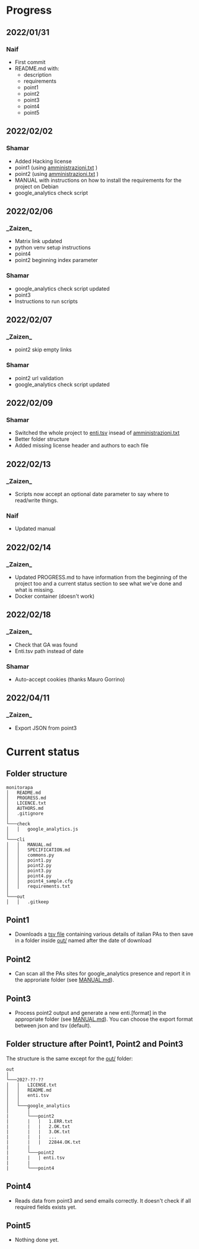 # Progress

## 2022/01/31
### Naif
- First commit
- README.md with:
    - description
    - requirements
    - point1
    - point2
    - point3
    - point4
    - point5

## 2022/02/02
### Shamar
- Added Hacking license
- point1 (using [amministrazioni.txt](https://indicepa.gov.it/ipa-dati/dataset/502ff370-1b2c-4310-94c7-f39ceb7500e3/resource/3ed63523-ff9c-41f6-a6fe-980f3d9e501f/download/amministrazioni.txt) )
- point2 (using [amministrazioni.txt](https://indicepa.gov.it/ipa-dati/dataset/502ff370-1b2c-4310-94c7-f39ceb7500e3/resource/3ed63523-ff9c-41f6-a6fe-980f3d9e501f/download/amministrazioni.txt) )
- MANUAL with instructions on how to install the requirements for the project on Debian
- google_analytics check script

## 2022/02/06
### \_Zaizen\_
- Matrix link updated
- python venv setup instructions
- point4
- point2 beginning index parameter

### Shamar
- google_analytics check script updated
- point3
- Instructions to run scripts

## 2022/02/07
### \_Zaizen\_
- point2 skip empty links

### Shamar
- point2 url validation
- google_analytics check script updated

## 2022/02/09
### Shamar
- Switched the whole project to [enti.tsv](https://indicepa.gov.it/ipa-dati/datastore/dump/d09adf99-dc10-4349-8c53-27b1e5aa97b6?bom=True&format=tsv) insead of [amministrazioni.txt](https://indicepa.gov.it/ipa-dati/dataset/502ff370-1b2c-4310-94c7-f39ceb7500e3/resource/3ed63523-ff9c-41f6-a6fe-980f3d9e501f/download/amministrazioni.txt)
- Better folder structure
- Added missing license header and authors to each file

## 2022/02/13
### \_Zaizen\_
- Scripts now accept an optional date parameter to say where to read/write things.

### Naif
- Updated manual

## 2022/02/14
### \_Zaizen\_
- Updated PROGRESS.md to have information from the beginning of the project too and a current status section to see what we've done and what is missing.
- Docker container (doesn't work)

## 2022/02/18
### \_Zaizen\_
- Check that GA was found
- Enti.tsv path instead of date

### Shamar
- Auto-accept cookies (thanks Mauro Gorrino)

## 2022/04/11
### \_Zaizen\_
- Export JSON from point3

# Current status

## Folder structure

```
monitorapa
│   README.md
│   PROGRESS.md
│   LICENCE.txt
│   AUTHORS.md
│   .gitignore
│
└───check
│   │   google_analytics.js
│
└───cli
│   │   MANUAL.md
│   │   SPECIFICATION.md
│   │   commons.py
│   │   point1.py
│   │   point2.py
│   │   point3.py
│   │   point4.py
│   │   point4_sample.cfg
│   │   requirements.txt
│
└───out
│   │   .gitkeep
```

## Point1

- Downloads a [tsv file](https://indicepa.gov.it/ipa-dati/datastore/dump/d09adf99-dc10-4349-8c53-27b1e5aa97b6?bom=True&format=tsv) containing various details of italian PAs to then save in a folder inside [out/](https://github.com/hermescenter/monitorapa/tree/main/out) named after the date of download

## Point2

- Can scan all the PAs sites for google_analytics presence and report it in the approriate folder (see [MANUAL.md](https://github.com/hermescenter/monitorapa/blob/main/cli/MANUAL.md)).

## Point3

- Process point2 output and generate a new enti.[format] in the appropriate folder (see [MANUAL.md](https://github.com/hermescenter/monitorapa/blob/main/cli/MANUAL.md)). You can choose the export format between json and tsv (default).

## Folder structure after Point1, Point2 and Point3

The structure is the same except for the [out/](https://github.com/hermescenter/monitorapa/tree/main/out) folder:

```
out
│
└───202?-??-??
│   │   LICENSE.txt
│   │   README.md
│   │   enti.tsv
│   │
│   └───google_analytics
│       │
|       └───point2
|       |   |   1.ERR.txt
|       |   |   2.OK.txt
|       |   |   3.OK.txt
|       |   |   ...
|       |   |   22844.OK.txt
|       |
|       └───point2
|       |   | enti.tsv
|       |
|       └───point4
```

## Point4

- Reads data from point3 and send emails correctly. It doesn't check if all required fields exists yet.

## Point5

- Nothing done yet.
